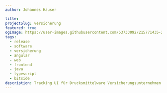 ```yaml
---
author: Johannes Häuser

title:
projectSlug: versicherung
featured: true
ogImage: https://user-images.githubusercontent.com/53733092/215771435-25408246-2309-4f8b-a781-1f3d93bdf0ec.png
tags:
  - release
  - software
  - versicherung
  - angular
  - web
  - frontend
  - java
  - typescript
  - bitside
description: Tracking UI für Drucksmittelware Versicherungsunternehmen
---
```

